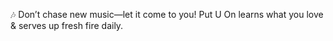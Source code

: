 🎶 Don’t chase new music—let it come to you! Put U On learns what you love & serves up fresh fire daily. 
